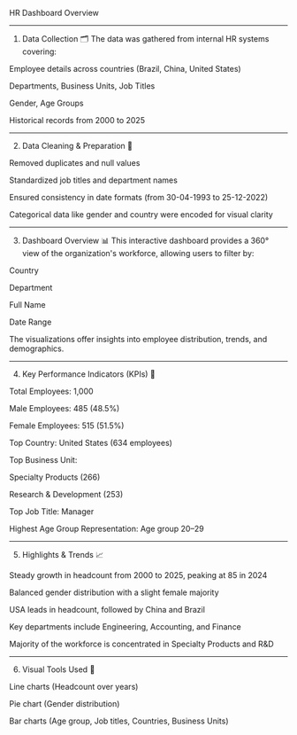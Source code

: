 HR Dashboard Overview


---

1. Data Collection 🗂️
The data was gathered from internal HR systems covering:

Employee details across countries (Brazil, China, United States)

Departments, Business Units, Job Titles

Gender, Age Groups

Historical records from 2000 to 2025



---

2. Data Cleaning & Preparation 🧹

Removed duplicates and null values

Standardized job titles and department names

Ensured consistency in date formats (from 30-04-1993 to 25-12-2022)

Categorical data like gender and country were encoded for visual clarity



---

3. Dashboard Overview 📊
This interactive dashboard provides a 360° view of the organization's workforce, allowing users to filter by:

Country

Department

Full Name

Date Range


The visualizations offer insights into employee distribution, trends, and demographics.


---

4. Key Performance Indicators (KPIs) 📌

Total Employees: 1,000

Male Employees: 485 (48.5%)

Female Employees: 515 (51.5%)

Top Country: United States (634 employees)

Top Business Unit:

Specialty Products (266)

Research & Development (253)


Top Job Title: Manager

Highest Age Group Representation: Age group 20–29



---

5. Highlights & Trends 📈

Steady growth in headcount from 2000 to 2025, peaking at 85 in 2024

Balanced gender distribution with a slight female majority

USA leads in headcount, followed by China and Brazil

Key departments include Engineering, Accounting, and Finance

Majority of the workforce is concentrated in Specialty Products and R&D



---

6. Visual Tools Used 🧰

Line charts (Headcount over years)

Pie chart (Gender distribution)

Bar charts (Age group, Job titles, Countries, Business Units)

